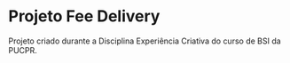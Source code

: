 # Projeto Fee Delivery
 Projeto criado durante a Disciplina Experiência Criativa do curso de BSI da PUCPR.
